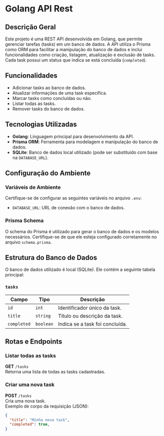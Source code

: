 # Golang API Rest

## Descrição Geral
Este projeto é uma REST API desenvolvida em Golang, que permite gerenciar tarefas (tasks) em um banco de dados. A API utiliza o Prisma como ORM para facilitar a manipulação do banco de dados e inclui funcionalidades como criação, listagem, atualização e exclusão de tasks. Cada task possui um status que indica se está concluída (`completed`).

## Funcionalidades
- Adicionar tasks ao banco de dados.
- Atualizar informações de uma task específica.
- Marcar tasks como concluídas ou não.
- Listar todas as tasks.
- Remover tasks do banco de dados.

## Tecnologias Utilizadas
- **Golang**: Linguagem principal para desenvolvimento da API.
- **Prisma ORM**: Ferramenta para modelagem e manipulação do banco de dados.
- **SQLite**: Banco de dados local utilizado (pode ser substituído com base na `DATABASE_URL`).

## Configuração do Ambiente
### Variáveis de Ambiente
Certifique-se de configurar as seguintes variáveis no arquivo `.env`:
- `DATABASE_URL`: URL de conexão com o banco de dados.

### Prisma Schema
O schema do Prisma é utilizado para gerar o banco de dados e os modelos necessários. Certifique-se de que ele esteja configurado corretamente no arquivo `schema.prisma`.

## Estrutura do Banco de Dados
O banco de dados utilizado é local (SQLite). Ele contém a seguinte tabela principal:

### `tasks`
| Campo         | Tipo      | Descrição                           |
|---------------|-----------|-------------------------------------|
| `id`          | `int`     | Identificador único da task.        |
| `title`       | `string`  | Título ou descrição da task.        |
| `completed`   | `boolean` | Indica se a task foi concluída.     |

## Rotas e Endpoints
### Listar todas as tasks
**GET** `/tasks`  
Retorna uma lista de todas as tasks cadastradas.

### Criar uma nova task
**POST** `/tasks`  
Cria uma nova task.  
Exemplo de corpo da requisição (JSON):  
```json
{
  "title": "Minha nova task",
  "completed": true,
}
